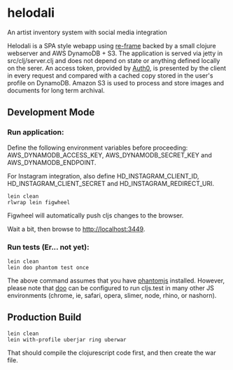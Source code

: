 # helodali

An artist inventory system with social media integration

Helodali is a SPA style webapp using [re-frame](https://github.com/Day8/re-frame) backed by a small clojure webserver and AWS DynamoDB + S3. The application is served via jetty in src/clj/server.clj and does not depend on state or anything defined locally on the serer. An access token, provided by [Auth0](https://github.com/auth0/lock), is presented by the client in every request and compared with a cached copy stored in the user's profile on DynamoDB. Amazon S3 is used to process and store images and documents for long term archival.

## Development Mode

### Run application:
Define the following environment variables before proceeding: AWS_DYNAMODB_ACCESS_KEY, AWS_DYNAMODB_SECRET_KEY and AWS_DYNAMODB_ENDPOINT.

For Instagram integration, also define HD_INSTAGRAM_CLIENT_ID, HD_INSTAGRAM_CLIENT_SECRET and HD_INSTAGRAM_REDIRECT_URI.

```
lein clean
rlwrap lein figwheel
```

Figwheel will automatically push cljs changes to the browser.

Wait a bit, then browse to [http://localhost:3449](http://localhost:3449).

### Run tests (Er... not yet):

```
lein clean
lein doo phantom test once
```

The above command assumes that you have [phantomjs](https://www.npmjs.com/package/phantomjs) installed. However, please note that [doo](https://github.com/bensu/doo) can be configured to run cljs.test in many other JS environments (chrome, ie, safari, opera, slimer, node, rhino, or nashorn).

## Production Build

```
lein clean
lein with-profile uberjar ring uberwar
```

That should compile the clojurescript code first, and then create the war file.
